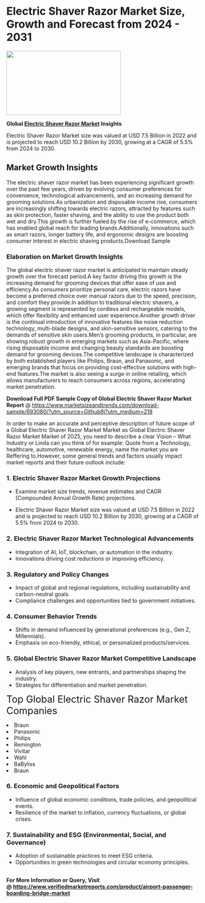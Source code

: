 <H1>Electric Shaver Razor Market Size, Growth and Forecast from 2024 - 2031</H1><img class="aligncenter size-medium wp-image-584254" src="https://thirdeyenews.in/wp-content/uploads/2024/09/Global-Market-Research-300x168.jpeg" alt="" width="300" height="168" /><p><strong>Global&nbsp;<a href="https://www.marketsizeandtrends.com/download-sample/693080/?utm_source=Github8j?utm_medium=218">Electric Shaver Razor Market</a> Insights</strong></p><p>Electric Shaver Razor Market size was valued at USD 7.5 Billion in 2022 and is projected to reach USD 10.2 Billion by 2030, growing at a CAGR of 5.5% from 2024 to 2030.</p><p><h2>Market Growth Insights</h2> The electric shaver razor market has been experiencing significant growth over the past few years, driven by evolving consumer preferences for convenience, technological advancements, and an increasing demand for grooming solutions.As urbanization and disposable income rise, consumers are increasingly shifting towards electric razors, attracted by features such as skin protection, faster shaving, and the ability to use the product both wet and dry.This growth is further fueled by the rise of e-commerce, which has enabled global reach for leading brands.Additionally, innovations such as smart razors, longer battery life, and ergonomic designs are boosting consumer interest in electric shaving products.Download Sample <h3>Elaboration on Market Growth Insights</h3> The global electric shaver razor market is anticipated to maintain steady growth over the forecast period.A key factor driving this growth is the increasing demand for grooming devices that offer ease of use and efficiency.As consumers prioritize personal care, electric razors have become a preferred choice over manual razors due to the speed, precision, and comfort they provide.In addition to traditional electric shavers, a growing segment is represented by cordless and rechargeable models, which offer flexibility and enhanced user experience.Another growth driver is the continual introduction of innovative features like noise reduction technology, multi-blade designs, and skin-sensitive sensors, catering to the demands of sensitive skin users.Men’s grooming products, in particular, are showing robust growth in emerging markets such as Asia-Pacific, where rising disposable income and changing beauty standards are boosting demand for grooming devices.The competitive landscape is characterized by both established players like Philips, Braun, and Panasonic, and emerging brands that focus on providing cost-effective solutions with high-end features.The market is also seeing a surge in online retailing, which allows manufacturers to reach consumers across regions, accelerating market penetration.</p><p><span class=""><strong>Download Full PDF Sample Copy of Global Electric Shaver Razor Market Report</strong> @ <a href="https://www.marketsizeandtrends.com/download-sample/693080/?utm_source=Github8j?utm_medium=218" target="_blank">https://www.marketsizeandtrends.com/download-sample/693080/?utm_source=Github8j?utm_medium=218</a></span></p><p>In order to make an accurate and perceptive description of future scope of a Global&nbsp;Electric Shaver Razor Market Market as Global&nbsp;Electric Shaver Razor Market Market of 2025, you need to describe a clear Vision &ndash; What Industry or Linda can you think of for example: Quote from a Technology, healthcare, automotive, renewable energy, name the market you are Reffering to.However, some general trends and factors usually impact market reports and their future outlook include:</p><h3>1.&nbsp;<strong>Electric Shaver Razor Market Growth Projections</strong></h3><ul><li>Examine market size trends, revenue estimates and CAGR (Compounded Annual Growth Rate) projections.</li><li><p>Electric Shaver Razor Market size was valued at USD 7.5 Billion in 2022 and is projected to reach USD 10.2 Billion by 2030, growing at a CAGR of 5.5% from 2024 to 2030.</p></li></ul><h3>2.&nbsp;<strong>Electric Shaver Razor Market Technological Advancements</strong></h3><ul><li>Integration of AI, IoT, blockchain, or automation in the industry.</li><li>Innovations driving cost reductions or improving efficiency.</li></ul><h3>3.&nbsp;<strong>Regulatory and Policy Changes</strong></h3><ul><li>Impact of global and regional regulations, including sustainability and carbon-neutral goals.</li><li>Compliance challenges and opportunities tied to government initiatives.</li></ul><h3>4.&nbsp;<strong>Consumer Behavior Trends</strong></h3><ul><li>Shifts in demand influenced by generational preferences (e.g., Gen Z, Millennials).</li><li>Emphasis on eco-friendly, ethical, or personalized products/services.</li></ul><h3>5.&nbsp;<strong>Global Electric Shaver Razor Market Competitive Landscape</strong></h3><ul><li>Analysis of key players, new entrants, and partnerships shaping the industry.</li><li>Strategies for differentiation and market penetration.</li></ul><p data-pm-slice="1 1 []"><span style="color: inherit; font-family: inherit; font-size: 25px;">Top Global Electric Shaver Razor Market Companies</span></p><div class="" data-test-id=""><p><li>Braun</li><li> Panasonic</li><li> Philips</li><li> Remington</li><li> Vivitar</li><li> Wahl</li><li> BaByliss</li><li> Braun</li></p></div><h3>6.&nbsp;<strong>Economic and Geopolitical Factors</strong></h3><ul><li>Influence of global economic conditions, trade policies, and geopolitical events.</li><li>Resilience of the market to inflation, currency fluctuations, or global crises.</li></ul><h3>7.&nbsp;<strong>Sustainability and ESG (Environmental, Social, and Governance)</strong></h3><ul><li>Adoption of sustainable practices to meet ESG criteria.</li><li>Opportunities in green technologies and circular economy principles.</li></ul><h2><strong style="font-size: 14px;">For More Information or Query, Visit @&nbsp;</strong><a style="background-color: #ffffff; font-size: 14px;" href="https://www.marketsizeandtrends.com/report/electric-shaver-razor-market/" target="_blank">https://www.verifiedmarketreports.com/product/airport-passenger-boarding-bridge-market</a></h2>